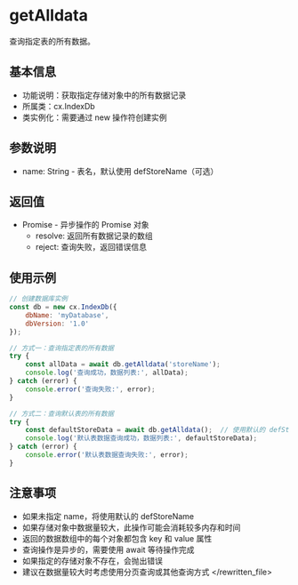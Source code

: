 # getAlldata

查询指定表的所有数据。

## 基本信息

- 功能说明：获取指定存储对象中的所有数据记录
- 所属类：cx.IndexDb
- 类实例化：需要通过 new 操作符创建实例

## 参数说明

- name: String - 表名，默认使用 defStoreName（可选）

## 返回值

- Promise - 异步操作的 Promise 对象
  - resolve: 返回所有数据记录的数组
  - reject: 查询失败，返回错误信息

## 使用示例

```javascript
// 创建数据库实例
const db = new cx.IndexDb({
    dbName: 'myDatabase',
    dbVersion: '1.0'
});

// 方式一：查询指定表的所有数据
try {
    const allData = await db.getAlldata('storeName');
    console.log('查询成功，数据列表:', allData);
} catch (error) {
    console.error('查询失败:', error);
}

// 方式二：查询默认表的所有数据
try {
    const defaultStoreData = await db.getAlldata();  // 使用默认的 defStoreName
    console.log('默认表数据查询成功，数据列表:', defaultStoreData);
} catch (error) {
    console.error('默认表数据查询失败:', error);
}
```

## 注意事项

- 如果未指定 name，将使用默认的 defStoreName
- 如果存储对象中数据量较大，此操作可能会消耗较多内存和时间
- 返回的数据数组中的每个对象都包含 key 和 value 属性
- 查询操作是异步的，需要使用 await 等待操作完成
- 如果指定的存储对象不存在，会抛出错误
- 建议在数据量较大时考虑使用分页查询或其他查询方式
  </rewritten_file> 